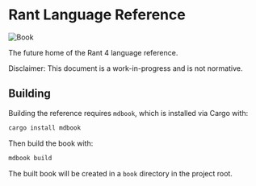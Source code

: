 # Rant Language Reference

![Book](https://github.com/rant-lang/reference/workflows/Book/badge.svg)

The future home of the Rant 4 language reference.

Disclaimer: This document is a work-in-progress and is not normative.

## Building

Building the reference requires `mdbook`, which is installed via Cargo with:

```sh
cargo install mdbook
```

Then build the book with:

```sh
mdbook build
```

The built book will be created in a `book` directory in the project root. 
